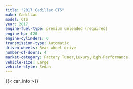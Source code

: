 ```yaml
---
title: "2017 Cadillac CTS"
make: Cadillac
model: CTS
year: 2017
engine-fuel-type: premium unleaded (required)
engine-hp: 420
engine-cylinders: 6
transmission-type: Automatic
driven-wheels: Rear wheel drive
number-of-doors: 4
market-category: Factory Tuner,Luxury,High-Performance
vehicle-size: Large
vehicle-style: Sedan
---
```


{{< car_info >}}
